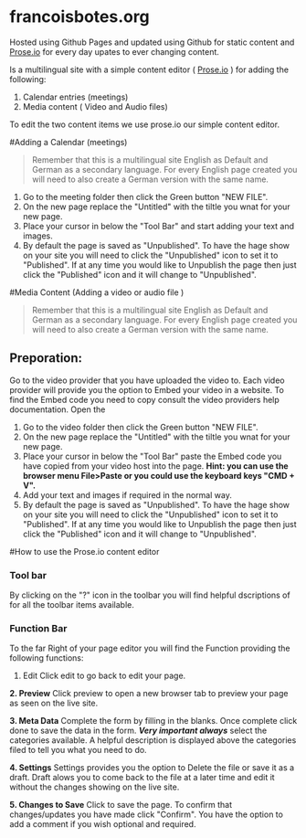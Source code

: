 # francoisbotes.org

Hosted using Github Pages and updated using Github for static content and [Prose.io](http://prose.io/#francoisbotes.org) for every day upates to ever changing content.

Is a multilingual site with a simple content editor ( [Prose.io](http://prose.io/#francoisbotes.org) ) for adding the following:

1. Calendar entries (meetings)
2. Media content ( Video and Audio files)

To edit the two content items we use prose.io our simple content editor.

#Adding a Calendar (meetings)

>  Remember that this is a multilingual site English as Default and German as a secondary language. For every English page created you will need to also create a German version with the same name.

1. Go to the meeting folder then click the Green button "NEW FILE". 
2. On the new page replace the "Untitled" with the tiltle you wnat for your new page.
3. Place your cursor in below the "Tool Bar" and start adding your text and images.
4. By default the page is saved as "Unpublished". To have the hage show on your site you will need to click the "Unpublished" icon to set it to "Published". If at any time you would like to Unpublish the page then just click the "Published" icon and it will change to "Unpublished".

#Media Content (Adding a video or audio file )
 
>  Remember that this is a multilingual site English as Default and German as a secondary language. For every English page created you will need to also create a German version with the same name.
 
## Preporation:
Go to the video provider that you have uploaded the video to. Each video provider will provide you the option to Embed your video in a website. To find the Embed code you need to copy consult the video providers help documentation. Open the  
 
1. Go to the video folder then click the Green button "NEW FILE". 
2. On the new page replace the "Untitled" with the tiltle you wnat for your new page.
3. Place your cursor in below the "Tool Bar" paste the Embed code you have copied from your video host into the page. **Hint: you can use the browser menu File>Paste or you could use the keyboard keys "CMD + V".**
4. Add your text and images if required in the normal way.
5. By default the page is saved as "Unpublished". To have the hage show on your site you will need to click the "Unpublished" icon to set it to "Published". If at any time you would like to Unpublish the page then just click the "Published" icon and it will change to "Unpublished".

#How to use the Prose.io content editor
 
### Tool bar
By clicking on the "?" icon in the toolbar you will find helpful dscriptions of for all the toolbar items available. 
 
### Function Bar
To the far Right of your page editor you will find the Function providing the following functions:
1. Edit
Click edit to go back to edit your page.
 
**2. Preview**
Click preview to open a new browser tab to preview your page as seen on the live site.
 
**3. Meta Data**
Complete the form by filling in the blanks. Once complete click done to save the data in the form. _**Very important always**_ select the categories available. A helpful description is displayed above the categories filed to tell you what you need to do.
 
**4. Settings**
Settings provides you the option to Delete the file or save it as a draft. Draft alows you to come back to the file at a later time and edit it without the changes showing on the live site.
 
**5. Changes to Save**
Click to save the page. To confirm that changes/updates you have made click "Confirm". You have the option to add a comment if you wish optional and required.
 
